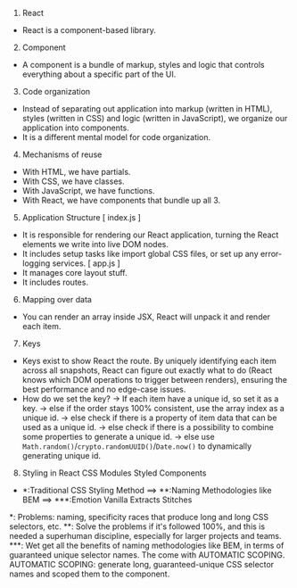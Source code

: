 1. React
  - React is a component-based library.

2. Component
  - A component is a bundle of markup, styles and logic that controls
    everything about a specific part of the UI.

3. Code organization
  - Instead of separating out application into markup (written in HTML),
    styles (written in CSS) and logic (written in JavaScript),
    we organize our application into components.
  - It is a different mental model for code organization.

4. Mechanisms of reuse
  - With HTML, we have partials.
  - With CSS, we have classes.
  - With JavaScript, we have functions.
  - With React, we have components that bundle up all 3.

5. Application Structure
  [ index.js ]
  - It is responsible for rendering our React application, turning the React elements we write into live DOM nodes.
  - It includes setup tasks like import global CSS files, or set up any error-logging services.
  [ app.js ]
  - It manages core layout stuff.
  - It includes routes.

6. Mapping over data
  - You can render an array inside JSX, React will unpack it and render each item.

7. Keys
  - Keys exist to show React the route. By uniquely identifying each item across all snapshots,
    React can figure out exactly what to do (React knows which DOM operations to trigger between renders),
    ensuring the best performance and no edge-case issues.
  - How do we set the key?
    -> If each item have a unique id, so set it as a key.
    -> else if the order stays 100% consistent, use the array index as a unique id.
    -> else check if there is a property of item data that can be used as a unique id.
    -> else check if there is a possibility to combine some properties to generate a unique id.
    -> else use `Math.random()`/`crypto.randomUUID()`/`Date.now()` to dynamically generating unique id.

8. Styling in React
                                                                                      CSS Modules
                                                                                      Styled Components
  - *:Traditional CSS Styling Method  ==>  **:Naming Methodologies like BEM  ==>  ***:Emotion
                                                                                      Vanilla Extracts
                                                                                      Stitches

  *:   Problems: naming, specificity races that produce long and long CSS selectors, etc.
  **:  Solve the problems if it's followed 100%, and this is needed a superhuman discipline, especially
       for larger projects and teams.
  ***: Wet get all the benefits of naming methodologies like BEM, in terms of guaranteed unique selector
       names. The come with AUTOMATIC SCOPING.
       AUTOMATIC SCOPING: generate long, guaranteed-unique CSS selector names and scoped them to the component.

